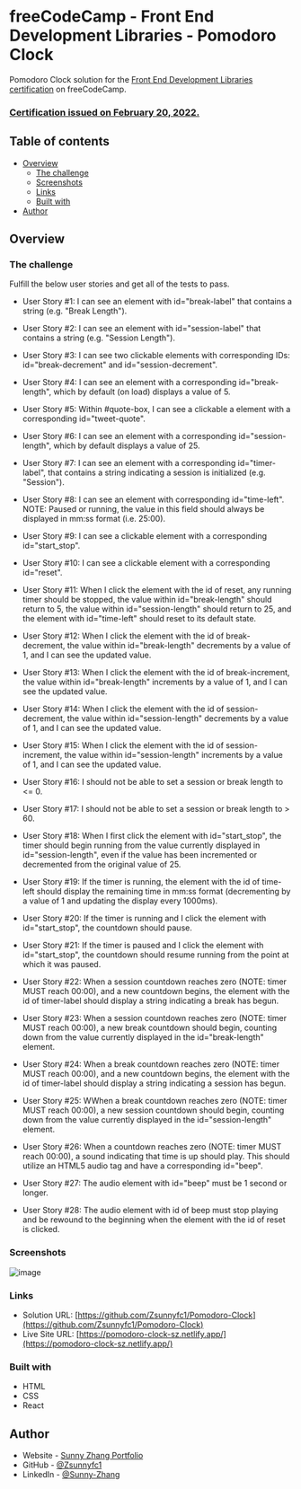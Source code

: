 # freeCodeCamp - Front End Development Libraries - Pomodoro Clock

Pomodoro Clock solution for the [Front End Development Libraries certification](https://www.freecodecamp.org/learn/front-end-development-libraries/) on freeCodeCamp.

### [Certification issued on February 20, 2022.](https://www.freecodecamp.org/certification/zsunnyfc1/front-end-development-libraries) 

## Table of contents

- [Overview](#overview)
  - [The challenge](#the-challenge)
  - [Screenshots](#screenshots)
  - [Links](#links)
  - [Built with](#built-with)
- [Author](#author)

## Overview

### The challenge

Fulfill the below user stories and get all of the tests to pass.
- User Story #1: I can see an element with id="break-label" that contains a string (e.g. "Break Length").

- User Story #2: I can see an element with id="session-label" that contains a string (e.g. "Session Length").

- User Story #3: I can see two clickable elements with corresponding IDs: id="break-decrement" and id="session-decrement".

- User Story #4: I can see an element with a corresponding id="break-length", which by default (on load) displays a value of 5.

- User Story #5: Within #quote-box, I can see a clickable a element with a corresponding id="tweet-quote".

- User Story #6: I can see an element with a corresponding id="session-length", which by default displays a value of 25.

- User Story #7: I can see an element with a corresponding id="timer-label", that contains a string indicating a session is initialized (e.g. "Session").

- User Story #8: I can see an element with corresponding id="time-left". NOTE: Paused or running, the value in this field should always be displayed in mm:ss format (i.e. 25:00).

- User Story #9: I can see a clickable element with a corresponding id="start_stop".

- User Story #10: I can see a clickable element with a corresponding id="reset".

- User Story #11: When I click the element with the id of reset, any running timer should be stopped, the value within id="break-length" should return to 5, the value within id="session-length" should return to 25, and the element with id="time-left" should reset to its default state.

- User Story #12: When I click the element with the id of break-decrement, the value within id="break-length" decrements by a value of 1, and I can see the updated value.

- User Story #13: When I click the element with the id of break-increment, the value within id="break-length" increments by a value of 1, and I can see the updated value.

- User Story #14: When I click the element with the id of session-decrement, the value within id="session-length" decrements by a value of 1, and I can see the updated value.

- User Story #15: When I click the element with the id of session-increment, the value within id="session-length" increments by a value of 1, and I can see the updated value.

- User Story #16: I should not be able to set a session or break length to <= 0.

- User Story #17: I should not be able to set a session or break length to > 60.

- User Story #18: When I first click the element with id="start_stop", the timer should begin running from the value currently displayed in id="session-length", even if the value has been incremented or decremented from the original value of 25.

- User Story #19: If the timer is running, the element with the id of time-left should display the remaining time in mm:ss format (decrementing by a value of 1 and updating the display every 1000ms).

- User Story #20: If the timer is running and I click the element with id="start_stop", the countdown should pause.

- User Story #21: If the timer is paused and I click the element with id="start_stop", the countdown should resume running from the point at which it was paused.

- User Story #22: When a session countdown reaches zero (NOTE: timer MUST reach 00:00), and a new countdown begins, the element with the id of timer-label should display a string indicating a break has begun.

- User Story #23: When a session countdown reaches zero (NOTE: timer MUST reach 00:00), a new break countdown should begin, counting down from the value currently displayed in the id="break-length" element.

- User Story #24: When a break countdown reaches zero (NOTE: timer MUST reach 00:00), and a new countdown begins, the element with the id of timer-label should display a string indicating a session has begun.

- User Story #25: WWhen a break countdown reaches zero (NOTE: timer MUST reach 00:00), a new session countdown should begin, counting down from the value currently displayed in the id="session-length" element.

- User Story #26: When a countdown reaches zero (NOTE: timer MUST reach 00:00), a sound indicating that time is up should play. This should utilize an HTML5 audio tag and have a corresponding id="beep".

- User Story #27: The audio element with id="beep" must be 1 second or longer.

- User Story #28: The audio element with id of beep must stop playing and be rewound to the beginning when the element with the id of reset is clicked.


### Screenshots
![image](https://user-images.githubusercontent.com/79604811/158441278-1e8ceaca-9e2c-4ab7-bb0e-018e479286ce.png)


### Links

- Solution URL: [https://github.com/Zsunnyfc1/Pomodoro-Clock](https://github.com/Zsunnyfc1/Pomodoro-Clock)
- Live Site URL: [https://pomodoro-clock-sz.netlify.app/](https://pomodoro-clock-sz.netlify.app/)


### Built with
- HTML
- CSS
- React

## Author

- Website - [Sunny Zhang Portfolio](https://sunny-zhang-portfolio.netlify.app/)
- GitHub - [@Zsunnyfc1](https://github.com/Zsunnyfc1)
- LinkedIn - [@Sunny-Zhang](https://www.linkedin.com/in/sunny-zhang-3a773214b/)
